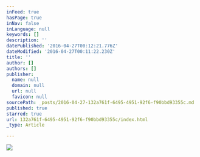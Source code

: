 ```yaml
---
inFeed: true
hasPage: true
inNav: false
inLanguage: null
keywords: []
description: ''
datePublished: '2016-04-27T00:12:21.776Z'
dateModified: '2016-04-27T00:11:22.230Z'
title: ''
author: []
authors: []
publisher:
  name: null
  domain: null
  url: null
  favicon: null
sourcePath: _posts/2016-04-27-132a761f-6495-4951-92f6-f90bbd93355c.md
published: true
starred: true
url: 132a761f-6495-4951-92f6-f90bbd93355c/index.html
_type: Article

---
```

![](https://the-grid-user-content.s3-us-west-2.amazonaws.com/8a98e54f-256e-496b-89b0-732358bda0c0.png)